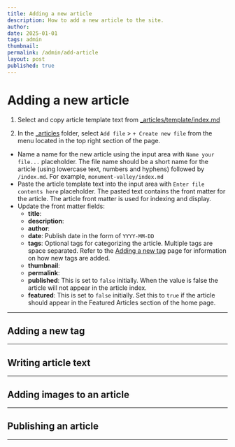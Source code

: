 ```yaml
---
title: Adding a new article
description: How to add a new article to the site.
author: 
date: 2025-01-01
tags: admin
thumbnail: 
permalink: /admin/add-article
layout: post
published: true
---
```


# Adding a new article

1. Select and copy article template text from [_articles/template/index.md](https://raw.githubusercontent.com/juncture-digital/template/main/_articles/template/index.md)

2. In the [_articles](_articles) folder, select `Add file` > `+ Create new file` from the menu located in the top right section of the page.

  - Name a name for the new article using the input area with `Name your file...` placeholder.  The file name should be a short name for the article (using lowercase text, numbers and hyphens) followed by `/index.md`.  For example, `monument-valley/index.md`
  - Paste the article template text into the input area with `Enter file contents here` placeholder.  The pasted text contains the front matter for the article.  The article front matter is used for indexing and display.
  - Update the front matter fields:
    - **title**: 
    - **description**: 
    - **author**: 
    - **date**: Publish date in the form of `YYYY-MM-DD`
    - **tags**: Optional tags for categorizing the article.  Multiple tags are space separated.  Refer to the [Adding a new tag](add-tag) page for information on how new tags are added. 
    - **thumbnail**: 
    - **permalink**: 
    - **published**: This is set to `false` initially.  When the value is false the article will not appear in the article index.
    - **featured**: This is set to `false` initially.  Set this to `true` if the article should appear in the Featured Articles section of the home page.

---

## Adding a new tag

---

## Writing article text

---

## Adding images to an article

---

## Publishing an article

---